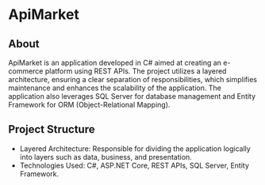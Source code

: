 # ApiMarket
## About
ApiMarket is an application developed in C# aimed at creating an e-commerce platform using REST APIs. The project utilizes a layered architecture, ensuring a clear separation of responsibilities, which simplifies maintenance and enhances the scalability of the application. The application also leverages SQL Server for database management and Entity Framework for ORM (Object-Relational Mapping).

## Project Structure
- Layered Architecture: Responsible for dividing the application logically into layers such as data, business, and presentation.
- Technologies Used: C#, ASP.NET Core, REST APIs, SQL Server, Entity Framework.
